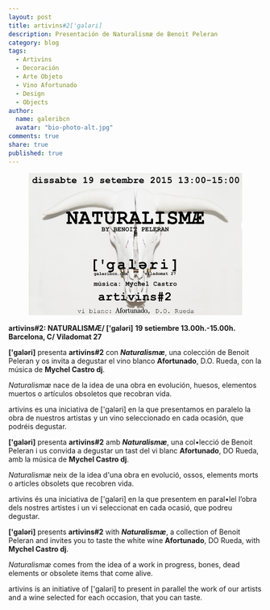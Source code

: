 ```yaml
---
layout: post
title: artivins#2['galəri]
description: Presentación de Naturalismæ de Benoit Peleran
category: blog
tags: 
  - Artivins
  - Decoración
  - Arte Objeto
  - Vino Afortunado
  - Design
  - Objects
author: 
  name: galeribcn
  avatar: "bio-photo-alt.jpg"
comments: true
share: true
published: true
---
```

<figure>
	<a href="/images/Artivins.jpg"><img src="/images/Artivins.jpg" alt="artivins#2 galeribcn"></a>
</figure>



**artivins#2: NATURALISMÆ/ ['galəri]**
**19 setiembre 13.00h.-15.00h.  Barcelona, C/ Viladomat 27**

**['galəri]** presenta **artivins#2** con _**Naturalismæ**_, una colección de Benoit Peleran y os invita a degustar el vino blanco **Afortunado**, D.O. Rueda, con la música de **Mychel Castro dj**.

_Naturalismæ_ nace de la idea de una obra en evolución, huesos, elementos muertos o artículos obsoletos que recobran vida.  

artivins es una iniciativa de ['galəri] en la que presentamos en paralelo la obra de nuestros artistas y un vino seleccionado en cada ocasión, que podréis degustar.
 
 
 

**['galəri]** presenta **artivins#2** amb _**Naturalismæ**_, una col•lecció de Benoit Peleran i us convida a degustar un tast del vi blanc **Afortunado**, DO Rueda, amb la música de **Mychel Castro dj**.

_Naturalismæ_ neix de la idea d'una obra en evolució, ossos, elements morts o articles obsolets que recobren vida.

artivins és una iniciativa de ['galəri] en la que presentem en paral•lel l’obra dels nostres artistes i un vi seleccionat en cada ocasió, que podreu degustar.




**['galəri]** presents **artivins#2** with _**Naturalismæ**_, a collection of Benoit Peleran and invites you to taste the white wine **Afortunado**, DO Rueda, with **Mychel Castro dj**.

_Naturalismæ_ comes from the idea of a work in progress, bones, dead elements or obsolete items that come alive.

artivins is an initiative of ['galəri] to present in parallel the work of our artists and a wine selected for each occasion, that you can taste.


